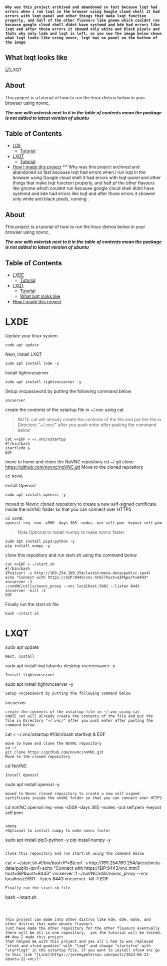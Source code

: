 **`Why was this project archived and abandoned so fast because lxqt had errors when i run lxqt in the browser using Google cloud shell it had errors with lxqt-panel and other things that make lxqt function properly, and half of the other flavours like gnome which couldnt run because google cloud shell didnt have systemd and kde had errors like lxqt and after those errors it showed only white and black pixels and thats why only lxde and lxqt is left, as you see the image below shows what lxqt looks like using novnc, lxqt has no panel on the bottom of the image`**
## What lxqt looks like
![LXQT](https://github.com/GitXpresso/Linux-NoVNC/blob/main/Screenshot%202025-01-05%20122348.png?raw=true)

## About 
This project is a tutorial of how to run the linux distros below in your browser using novnc,

**_The one with asterisk next to it in the table of contents mean the package is not added to latest version of ubuntu_**

## Table of Contents

* [LDE](#LDE)
  * [Tutorial](#Tutorial)
* [LXQT](#LXQT)
  * [Tutorial](#Tutorial)
* [How I made this project](#How-I-made-this-project)
**`Why was this project archived and abandoned so fast because lxqt had errors when i run lxqt in the browser using Google cloud shell it had errors with lxqt-panel and other things that make lxqt function properly, and half pf the other flavours like gnome which couldnt run because google cloud shell didnt have systemd and kde had errors like lxqt and after those errors it showed only white and black pixels, running .
## About 
This project is a tutorial of how to run the linux distros below in your browser using novnc,

**_The one with asterisk next to it in the table of contents mean the package is not added to latest version of ubuntu_**

## Table of Contents

* [LXDE](#LXDE)
  * [Tutorial](#Tutorial)
* [LXQT](#LXQT)
  * [Tutorial](#Tutorial)
  * [What lxqt looks like](#what-lxqt-looks-like)
* [How I made this project](#How-I-made-this-project)
# LXDE
Update your linux system
```
sudo apt update
```
Next, install LXQT
```
sudo apt install lxde -y
```
Install tightvncserver 
```
sudo apt install tightvncserver -y
```
Setup vncpassword by putting the following command below
```
vncserver
```
create the contents of the xstartup file in ~/.vnc using cat
>NOTE cat will already create the contents of the file and put the file in Directory "~/.vnc/" after you push enter after pasting the command below
```
cat <<EOF > ~/.vnc/xstartup
#!/bin/bash
startlxde &
EOF
```
move to home and clone the NoVNC repository
cd ~/
git clone https://github.com/novnc/noVNC.git
Move to the cloned repository
```
cd NoVNC
```
Install Openssl 
```
sudo apt install openssl -y
```
moved to Novnc cloned repository to create a new self-signed certificate inside the noVNC folder so that you can connect over HTTPS
```
cd noVNC
openssl req -new -x509 -days 365 -nodes -out self.pem -keyout self.pem
```

>Note
>Optional to install numpy to make novnc faster
```
sudo apt install pip3-python -y
pip install numpy -y
```

clone this repository and run start.sh using the command below
```
cat <<EOF > ~/start.sh
#!/bin/bash
IP=$(curl -s http://169.254.169.254/latest/meta-data/public-ipv4)
echo "Connect with https://$IP:8443/vnc.html?host=$IP&port=8443"
vncserver :1
~/noVNC/utils/novnc_proxy --vnc localhost:5901 --listen 8443
vncserver -kill :1
EOF
```
Finally run the start.sh file
```
bash ~/start.sh
```
# LXQT

sudo apt update
```
Next, install 
```
sudo apt install lxqt lubuntu-desktop xscreensaver -y
```
Install tightvncserver 
```
sudo apt install tightvncserver -y
```
Setup vncpassword by putting the following command below
```
vncserver
```
create the contents of the xstartup file in ~/.vnc using cat
>NOTE cat will already create the contents of the file and put the file in Directory "~/.vnc/" after you push enter after pasting the command below
```
cat <<EOF > ~/.vnc/xstartup
#!/bin/bash
startlxqt &
EOF
```
move to home and clone the NoVNC repository
cd ~/
git clone https://github.com/novnc/noVNC.git
Move to the cloned repository
```
cd NoVNC
```
Install Openssl 
```
sudo apt install openssl -y
```
moved to Novnc cloned repository to create a new self-signed certificate inside the noVNC folder so that you can connect over HTTPS
```
cd noVNC
openssl req -new -x509 -days 365 -nodes -out self.pem -keyout self.pem
```

>Note
>Optional to install numpy to make novnc faster
```
sudo apt install pip3-python -y
pip install numpy -y
```

clone this repository and run start.sh using the command below
```
cat <<EOF > ~/start.sh
#!/bin/bash
IP=$(curl -s http://169.254.169.254/latest/meta-data/public-ipv4)
echo "Connect with https://$IP:8443/vnc.html?host=$IP&port=8443"
vncserver :1
~/noVNC/utils/novnc_proxy --vnc localhost:5901 --listen 8443
vncserver -kill :1
EOF
```
Finally run the start.sh file
```
bash ~/start.sh
```



This project can made into other distros like kde, dde, mate, and other distros that made ubuntu flavours
Just have made the other repository for the other flavours eventually there will be all in one repository,  yes the tutorial will be tested.
## How I made this project
that helped me with this project and yes all i had to was replaced "xfce4 and xfce4-goodies" with "lxqt" and change "startxfce" with "startlxqt" in the xstartup file, if you want to install xfce4 vnc go to this link "[Link](https://jeremypeterson.com/posts/2023-06-23-ubuntu-22-vnc/)" 

